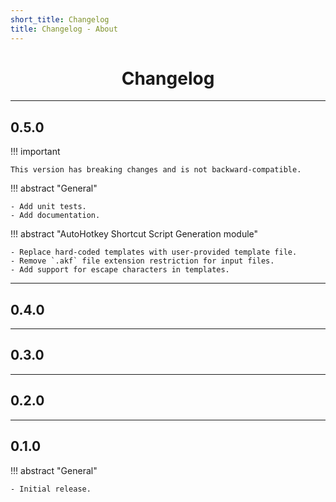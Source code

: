 ```yaml
---
short_title: Changelog
title: Changelog - About
---
```


<h1 align="center">Changelog</h1>


---
## 0.5.0

!!! important

    This version has breaking changes and is not backward-compatible.

!!! abstract "General"

    - Add unit tests.
    - Add documentation.

!!! abstract "AutoHotkey Shortcut Script Generation module"

    - Replace hard-coded templates with user-provided template file.
    - Remove `.akf` file extension restriction for input files.
    - Add support for escape characters in templates.


---
## 0.4.0


---
## 0.3.0


---
## 0.2.0


---
## 0.1.0

!!! abstract "General"

    - Initial release.
